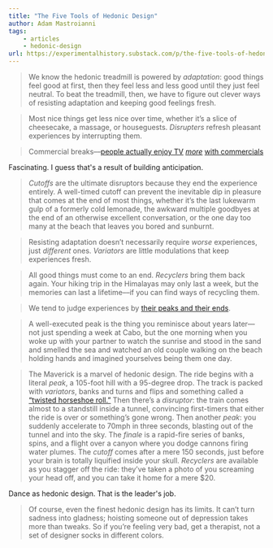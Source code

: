 ```yaml
---
title: "The Five Tools of Hedonic Design"
author: Adam Mastroianni
tags: 
    - articles  
    - hedonic-design
url: https://experimentalhistory.substack.com/p/the-five-tools-of-hedonic-design?s=w
---
```


> We know the hedonic treadmill is powered by *adaptation*: good things feel good at first, then they feel less and less good until they just feel neutral. To beat the treadmill, then, we have to figure out clever ways of resisting adaptation and keeping good feelings fresh.


> Most nice things get less nice over time, whether it’s a slice of cheesecake, a massage, or houseguests. *Disrupters* refresh pleasant experiences by interrupting them.


> Commercial breaks––[people actually enjoy TV](https://hbr.org/2010/10/defend-your-research-commercials-make-us-like-tv-more) *[more](https://hbr.org/2010/10/defend-your-research-commercials-make-us-like-tv-more)* [with commercials](https://hbr.org/2010/10/defend-your-research-commercials-make-us-like-tv-more)

Fascinating. I guess that's a result of building anticipation.


> *Cutoffs* are the ultimate disruptors because they end the experience entirely. A well-timed cutoff can prevent the inevitable dip in pleasure that comes at the end of most things, whether it’s the last lukewarm gulp of a formerly cold lemonade, the awkward multiple goodbyes at the end of an otherwise excellent conversation, or the one day too many at the beach that leaves you bored and sunburnt.


> Resisting adaptation doesn’t necessarily require *worse* experiences, just *different* ones. *Variators* are little modulations that keep experiences fresh.


> All good things must come to an end. *Recyclers* bring them back again. Your hiking trip in the Himalayas may only last a week, but the memories can last a lifetime––if you can find ways of recycling them.


> We tend to judge experiences by [their peaks and their ends](https://journals.sagepub.com/doi/pdf/10.1111/j.1467-9280.1993.tb00589.x?casa_token=ayr5Kf_FekgAAAAA:FNZ9vd-OFuwj_RgPtSMrGRn0S7sfnBBBOBJ1h0LghDKMiLkJvut6S81Swj67OzVDBXiGxKoQA26S).


> A well-executed peak is the thing you reminisce about years later––not just spending a week at Cabo, but the one morning when you woke up with your partner to watch the sunrise and stood in the sand and smelled the sea and watched an old couple walking on the beach holding hands and imagined yourselves being them one day.


> The Maverick is a marvel of hedonic design. The ride begins with a literal *peak*, a 105-foot hill with a 95-degree drop. The track is packed with *variators*, banks and turns and flips and something called a [“twisted horseshoe roll.”](https://en.wikipedia.org/wiki/Roller_coaster_element#Twisted_horseshoe_roll) Then there’s a *disruptor*: the train comes almost to a standstill inside a tunnel, convincing first-timers that either the ride is over or something’s gone wrong. Then another *peak*: you suddenly accelerate to 70mph in three seconds, blasting out of the tunnel and into the sky. The *finale* is a rapid-fire series of banks, spins, and a flight over a canyon where you dodge cannons firing water plumes. The *cutoff* comes after a mere 150 seconds, just before your brain is totally liquified inside your skull. *Recyclers* are available as you stagger off the ride: they’ve taken a photo of you screaming your head off, and you can take it home for a mere $20.

Dance as hedonic design. That is the leader's job.


> Of course, even the finest hedonic design has its limits. It can’t turn sadness into gladness; hoisting someone out of depression takes more than tweaks. So if you’re feeling very bad, get a therapist, not a set of designer socks in different colors.



